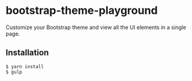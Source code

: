 # bootstrap-theme-playground

Customize your Bootstrap theme and view all the UI elements in a single page.

## Installation

```
$ yarn install
$ gulp
```
